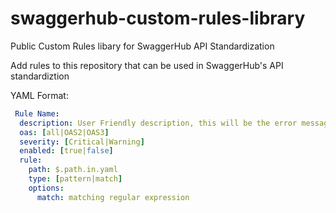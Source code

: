 # swaggerhub-custom-rules-library
 Public Custom Rules libary for SwaggerHub API Standardization

 Add rules to this repository that can be used in SwaggerHub's API standardiztion

 YAML Format:
 
```yaml
 Rule Name:
  description: User Friendly description, this will be the error message the user sees in the editor
  oas: [all|OAS2|OAS3] 
  severity: [Critical|Warning]
  enabled: [true|false]
  rule:
    path: $.path.in.yaml
    type: [pattern|match]
    options:
      match: matching regular expression
```
 